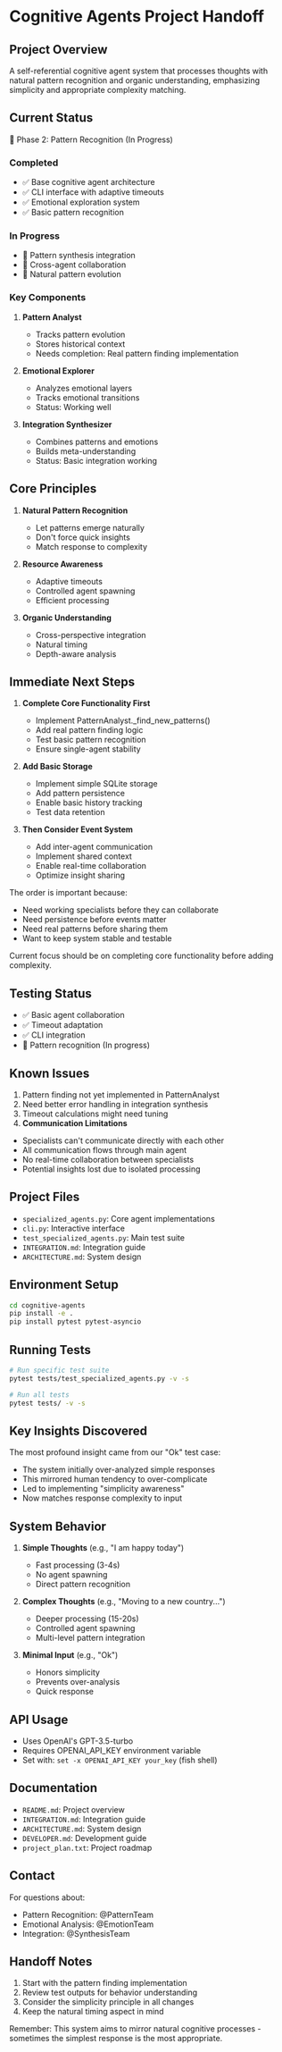 # Cognitive Agents Project Handoff

## Project Overview
A self-referential cognitive agent system that processes thoughts with natural pattern recognition and organic understanding, emphasizing simplicity and appropriate complexity matching.

## Current Status
🚀 Phase 2: Pattern Recognition (In Progress)

### Completed
- ✅ Base cognitive agent architecture
- ✅ CLI interface with adaptive timeouts
- ✅ Emotional exploration system
- ✅ Basic pattern recognition

### In Progress
- 🔄 Pattern synthesis integration
- 🔄 Cross-agent collaboration
- 🔄 Natural pattern evolution

### Key Components

1. **Pattern Analyst**
   - Tracks pattern evolution
   - Stores historical context
   - Needs completion: Real pattern finding implementation

2. **Emotional Explorer**
   - Analyzes emotional layers
   - Tracks emotional transitions
   - Status: Working well

3. **Integration Synthesizer**
   - Combines patterns and emotions
   - Builds meta-understanding
   - Status: Basic integration working

## Core Principles
1. **Natural Pattern Recognition**
   - Let patterns emerge naturally
   - Don't force quick insights
   - Match response to complexity

2. **Resource Awareness**
   - Adaptive timeouts
   - Controlled agent spawning
   - Efficient processing

3. **Organic Understanding**
   - Cross-perspective integration
   - Natural timing
   - Depth-aware analysis

## Immediate Next Steps
1. **Complete Core Functionality First**
   - Implement PatternAnalyst._find_new_patterns()
   - Add real pattern finding logic
   - Test basic pattern recognition
   - Ensure single-agent stability

2. **Add Basic Storage**
   - Implement simple SQLite storage
   - Add pattern persistence
   - Enable basic history tracking
   - Test data retention

3. **Then Consider Event System**
   - Add inter-agent communication
   - Implement shared context
   - Enable real-time collaboration
   - Optimize insight sharing

The order is important because:
- Need working specialists before they can collaborate
- Need persistence before events matter
- Need real patterns before sharing them
- Want to keep system stable and testable

Current focus should be on completing core functionality before adding complexity.

## Testing Status
- ✅ Basic agent collaboration
- ✅ Timeout adaptation
- ✅ CLI integration
- 🔄 Pattern recognition (In progress)

## Known Issues
1. Pattern finding not yet implemented in PatternAnalyst
2. Need better error handling in integration synthesis
3. Timeout calculations might need tuning
4. **Communication Limitations**
- Specialists can't communicate directly with each other
- All communication flows through main agent
- No real-time collaboration between specialists
- Potential insights lost due to isolated processing

## Project Files
- `specialized_agents.py`: Core agent implementations
- `cli.py`: Interactive interface
- `test_specialized_agents.py`: Main test suite
- `INTEGRATION.md`: Integration guide
- `ARCHITECTURE.md`: System design

## Environment Setup
```bash
cd cognitive-agents
pip install -e .
pip install pytest pytest-asyncio
```

## Running Tests
```bash
# Run specific test suite
pytest tests/test_specialized_agents.py -v -s

# Run all tests
pytest tests/ -v -s
```

## Key Insights Discovered
The most profound insight came from our "Ok" test case:
- The system initially over-analyzed simple responses
- This mirrored human tendency to over-complicate
- Led to implementing "simplicity awareness"
- Now matches response complexity to input

## System Behavior
1. **Simple Thoughts** (e.g., "I am happy today")
   - Fast processing (3-4s)
   - No agent spawning
   - Direct pattern recognition

2. **Complex Thoughts** (e.g., "Moving to a new country...")
   - Deeper processing (15-20s)
   - Controlled agent spawning
   - Multi-level pattern integration

3. **Minimal Input** (e.g., "Ok")
   - Honors simplicity
   - Prevents over-analysis
   - Quick response

## API Usage
- Uses OpenAI's GPT-3.5-turbo
- Requires OPENAI_API_KEY environment variable
- Set with: `set -x OPENAI_API_KEY your_key` (fish shell)

## Documentation
- `README.md`: Project overview
- `INTEGRATION.md`: Integration guide
- `ARCHITECTURE.md`: System design
- `DEVELOPER.md`: Development guide
- `project_plan.txt`: Project roadmap

## Contact
For questions about:
- Pattern Recognition: @PatternTeam
- Emotional Analysis: @EmotionTeam
- Integration: @SynthesisTeam

## Handoff Notes
1. Start with the pattern finding implementation
2. Review test outputs for behavior understanding
3. Consider the simplicity principle in all changes
4. Keep the natural timing aspect in mind

Remember: This system aims to mirror natural cognitive processes - sometimes the simplest response is the most appropriate.